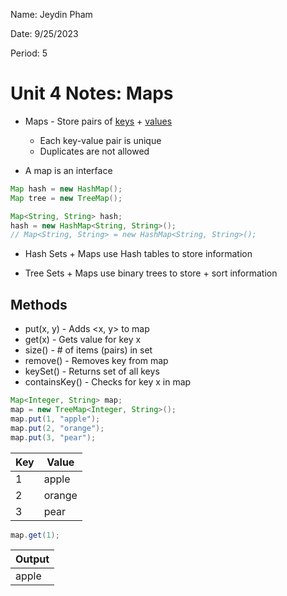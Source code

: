 Name: Jeydin Pham

Date: 9/25/2023

Period: 5

# Unit 4 Notes: Maps

- Maps - Store pairs of <u>keys</u> + <u>values</u>

  - Each key-value pair is unique
  - Duplicates are not allowed

- A map is an interface

```java
Map hash = new HashMap();
Map tree = new TreeMap();

Map<String, String> hash;
hash = new HashMap<String, String>();
// Map<String, String> = new HashMap<String, String>();
```

- Hash Sets + Maps use Hash tables to store information

- Tree Sets + Maps use binary trees to store + sort information

## Methods

- put(x, y) - Adds <x, y> to map
- get(x) - Gets value for key x
- size() - # of items (pairs) in set
- remove() - Removes key from map
- keySet() - Returns set of all keys
- containsKey() - Checks for key x in map

```java
Map<Integer, String> map;
map = new TreeMap<Integer, String>();
map.put(1, "apple");
map.put(2, "orange");
map.put(3, "pear");
```

| Key | Value  |
| --- | ------ |
| 1   | apple  |
| 2   | orange |
| 3   | pear   |

```java
map.get(1);
```

| Output |
| ------ |
| apple  |
